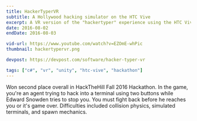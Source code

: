 ```yaml
---
title: HackerTyperVR
subtitle: A Hollywood hacking simulator on the HTC Vive
excerpt: A VR version of the "hackertyper" experience using the HTC Vive and Unity
date: 2016-08-02
endDate: 2016-08-03

vid-url: https://www.youtube.com/watch?v=EZOmE-whPic
thumbnail: hackertypervr.png

devpost: https://devpost.com/software/hacker-typer-vr

tags: ["c#", "vr", "unity", "htc-vive", "hackathon"]
---
```

Won second place overall in HackTheHill Fall 2016 Hackathon. In the game, you're an agent trying to hack into a terminal using two buttons while Edward Snowden tries to stop you. You must fight back before he reaches you or it's game over. Difficulties included collision physics, simulated terminals, and spawn mechanics.